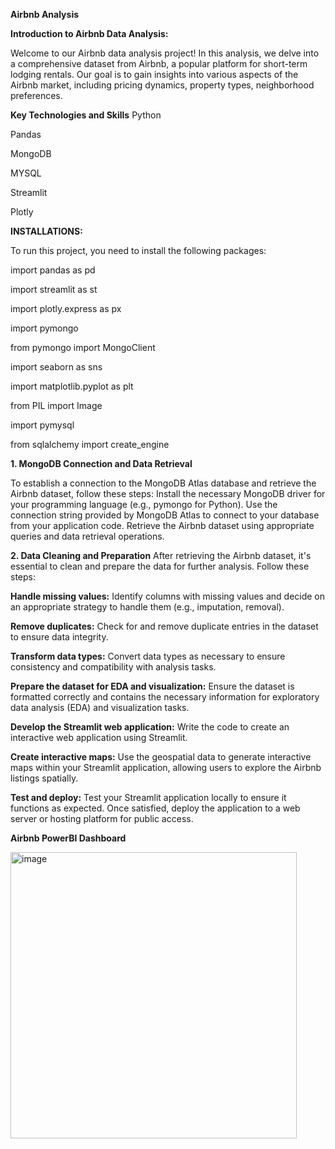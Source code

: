**Airbnb Analysis**


**Introduction to Airbnb Data Analysis:**

Welcome to our Airbnb data analysis project! In this analysis, we delve into a comprehensive dataset from Airbnb, a popular platform for short-term lodging rentals. Our goal is to gain insights into various aspects of the Airbnb market, including pricing dynamics, property types, neighborhood preferences.


**Key Technologies and Skills**
Python

Pandas

MongoDB

MYSQL 

Streamlit

Plotly

**INSTALLATIONS:**

To run this project, you need to install the following packages:

import pandas as pd

import streamlit as st

import plotly.express as px

import pymongo

from pymongo import MongoClient

import seaborn as sns

import matplotlib.pyplot as plt

from PIL import Image

import pymysql

from sqlalchemy import create_engine



**1. MongoDB Connection and Data Retrieval**

To establish a connection to the MongoDB Atlas database and retrieve the Airbnb dataset, follow these steps:
Install the necessary MongoDB driver for your programming language (e.g., pymongo for Python).
Use the connection string provided by MongoDB Atlas to connect to your database from your application code.
Retrieve the Airbnb dataset using appropriate queries and data retrieval operations. 

**2. Data Cleaning and Preparation**
After retrieving the Airbnb dataset, it's essential to clean and prepare the data for further analysis. Follow these steps:

**Handle missing values:** Identify columns with missing values and decide on an appropriate strategy to handle them (e.g., imputation, removal).

**Remove duplicates:** Check for and remove duplicate entries in the dataset to ensure data integrity.

**Transform data types:** Convert data types as necessary to ensure consistency and compatibility with analysis tasks.

**Prepare the dataset for EDA and visualization:** Ensure the dataset is formatted correctly and contains the necessary information for exploratory data analysis (EDA) and visualization tasks.

**Develop the Streamlit web application:** Write the code to create an interactive web application using Streamlit. 

**Create interactive maps:** Use the geospatial data to generate interactive maps within your Streamlit application, allowing users to explore the Airbnb listings spatially.

**Test and deploy:** Test your Streamlit application locally to ensure it functions as expected. Once satisfied, deploy the application to a web server or hosting platform for public access.

**Airbnb PowerBI Dashboard**

<img width="458" alt="image" src="https://github.com/kalai2315/Airbnb_Project/assets/152251807/76fe12c3-4c60-4e64-973f-108f20b60706">


